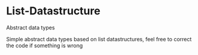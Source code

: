 # List-Datastructure
Abstract data types

Simple abstract data types based on list datastructures, feel free to correct the code if something is wrong
